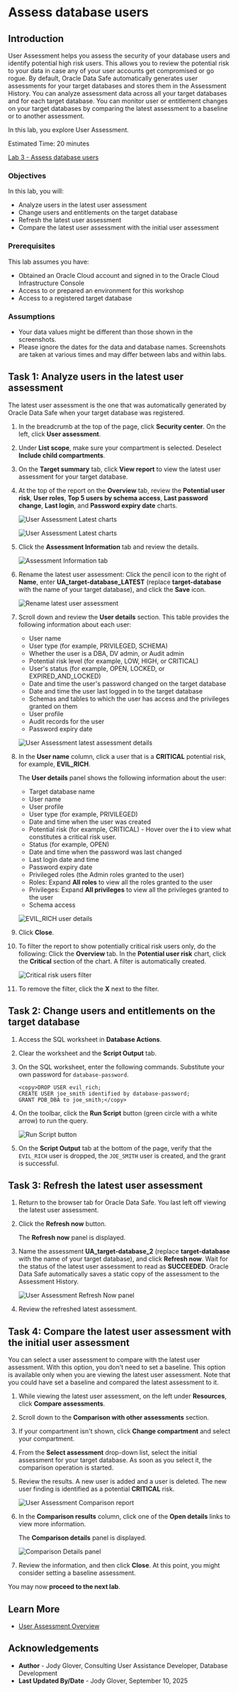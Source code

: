 # Assess database users

## Introduction

User Assessment helps you assess the security of your database users and identify potential high risk users. This allows you to review the potential risk to your data in case any of your user accounts get compromised or go rogue. By default, Oracle Data Safe automatically generates user assessments for your target databases and stores them in the Assessment History. You can analyze assessment data across all your target databases and for each target database. You can monitor user or entitlement changes on your target databases by comparing the latest assessment to a baseline or to another assessment.

In this lab, you explore User Assessment.

Estimated Time: 20 minutes

[Lab 3 - Assess database users](videohub:1_3riz09r3)

### Objectives

In this lab, you will:

- Analyze users in the latest user assessment
- Change users and entitlements on the target database
- Refresh the latest user assessment
- Compare the latest user assessment with the initial user assessment


### Prerequisites

This lab assumes you have:

- Obtained an Oracle Cloud account and signed in to the Oracle Cloud Infrastructure Console
- Access to or prepared an environment for this workshop
- Access to a registered target database


### Assumptions

- Your data values might be different than those shown in the screenshots.
- Please ignore the dates for the data and database names. Screenshots are taken at various times and may differ between labs and within labs.


## Task 1: Analyze users in the latest user assessment

The latest user assessment is the one that was automatically generated by Oracle Data Safe when your target database was registered.

1. In the breadcrumb at the top of the page, click **Security center**. On the left, click **User assessment**.

2. Under **List scope**, make sure your compartment is selected. Deselect **Include child compartments**.

3. On the **Target summary** tab, click **View report** to view the latest user assessment for your target database.

4. At the top of the report on the **Overview** tab, review the **Potential user risk**, **User roles**, **Top 5 users by schema access**, **Last password change**, **Last login**, and **Password expiry date** charts.

    ![User Assessment Latest charts](images/ua-latest-charts1.png "User Assessment Latest charts")

    ![User Assessment Latest charts](images/ua-latest-charts2.png "User Assessment Latest charts")

5. Click the **Assessment Information** tab and review the details.

    ![Assessment Information tab](images/ua-assessment-information-tab.png "Assessment Information tab")


6. Rename the latest user assessment: Click the pencil icon to the right of **Name**, enter **UA\_target-database\_LATEST** (replace **target-database** with the name of your target database), and click the **Save** icon.

    ![Rename latest user assessment](images/rename-latest-ua-assessment.png "Rename latest user assessment")

7. Scroll down and review the **User details** section. This table provides the following information about each user:

    - User name
    - User type (for example, PRIVILEGED, SCHEMA)
    - Whether the user is a DBA, DV admin, or Audit admin
    - Potential risk level (for example, LOW, HIGH, or CRITICAL)
    - User's status (for example, OPEN, LOCKED, or EXPIRED\_AND\_LOCKED)
    - Date and time the user's password changed on the target database
    - Date and time the user last logged in to the target database
    - Schemas and tables to which the user has access and the privileges granted on them
    - User profile
    - Audit records for the user
    - Password expiry date

    ![User Assessment latest assessment details](images/ua-latest-assessment-details.png "User Assessment latest assessment details")

8. In the **User name** column, click a user that is a **CRITICAL** potential risk, for example, **EVIL_RICH**.

    The **User details** panel shows the following information about the user:

    - Target database name
    - User name
    - User profile
    - User type (for example, PRIVILEGED)
    - Date and time when the user was created
    - Potential risk (for example, CRITICAL) - Hover over the **i** to view what constitutes a critical risk user.
    - Status (for example, OPEN)
    - Date and time when the password was last changed
    - Last login date and time
    - Password expiry date
    - Privileged roles (the Admin roles granted to the user)
    - Roles: Expand **All roles** to view all the roles granted to the user
    - Privileges: Expand **All privileges** to view all the privileges granted to the user
    - Schema access

    ![EVIL_RICH user details](images/ua-EVIL_RICH-user-details.png "EVIL_RICH user details")

9. Click **Close**.

10. To filter the report to show potentially critical risk users only, do the following: Click the **Overview** tab. In the **Potential user risk** chart, click the **Critical** section of the chart. A filter is automatically created.

    ![Critical risk users filter](images/ua-critical-risk-users-filter.png "Critical risk users filter")

11. To remove the filter, click the **X** next to the filter.


## Task 2: Change users and entitlements on the target database

1. Access the SQL worksheet in **Database Actions**.

2. Clear the worksheet and the **Script Output** tab.

3. On the SQL worksheet, enter the following commands. Substitute your own password for `database-password`.

    ```
    <copy>DROP USER evil_rich;
    CREATE USER joe_smith identified by database-password;
    GRANT PDB_DBA to joe_smith;</copy>
    ```

4. On the toolbar, click the **Run Script** button (green circle with a white arrow) to run the query.

    ![Run Script button](images/run-script.png "Run Script button")

5. On the **Script Output** tab at the bottom of the page, verify that the `EVIL_RICH` user is dropped, the `JOE_SMITH` user is created, and the grant is successful.


## Task 3: Refresh the latest user assessment

1. Return to the browser tab for Oracle Data Safe. You last left off viewing the latest user assessment.

2. Click the **Refresh now** button.

    The **Refresh now** panel is displayed.

3. Name the assessment **UA\_target-database\_2** (replace **target-database** with the name of your target database), and click **Refresh now**. Wait for the status of the latest user assessment to read as **SUCCEEDED**. Oracle Data Safe automatically saves a static copy of the assessment to the Assessment History.

    ![User Assessment Refresh Now panel](images/ua-refresh-now-panel.png "User Assessment Refresh Now panel")


4. Review the refreshed latest assessment.


## Task 4: Compare the latest user assessment with the initial user assessment

You can select a user assessment to compare with the latest user assessment. With this option, you don't need to set a baseline. This option is available only when you are viewing the latest user assessment. Note that you could have set a baseline and compared the latest assessment to it.

1. While viewing the latest user assessment, on the left under **Resources**, click **Compare assessments**.

2. Scroll down to the **Comparison with other assessments** section.

3. If your compartment isn't shown, click **Change compartment** and select your compartment.

4. From the **Select assessment** drop-down list, select the initial assessment for your target database. As soon as you select it, the comparison operation is started.

5. Review the results. A new user is added and a user is deleted. The new user finding is identified as a potential **CRITICAL** risk.
   
    ![User Assessment Comparison report](images/ua-comparison-report3.png "User Assessment Comparison report")

6. In the **Comparison results** column, click one of the **Open details** links to view more information.

    The **Comparison details** panel is displayed.

    ![Comparison Details panel](images/ua-comparison-details-panel.png "Comparison details panel")

7. Review the information, and then click **Close**. At this point, you might consider setting a baseline assessment.


You may now **proceed to the next lab**.

## Learn More

- [User Assessment Overview](https://www.oracle.com/pls/topic/lookup?ctx=en/cloud/paas/data-safe&id=UDSCS-GUID-6BF46EE2-F7B5-4710-A09C-069EA95F8052)

## Acknowledgements

* **Author** - Jody Glover, Consulting User Assistance Developer, Database Development
* **Last Updated By/Date** - Jody Glover, September 10, 2025
